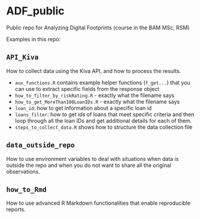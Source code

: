 # ADF_public

Public repo for Analyzing Digital Footprints (course in the BAM MSc, RSM)

Examples in this repo:

## `API_Kiva`

How to collect data using the Kiva API, and how to process the results.

- `aux_functions.R` contains example helper functions (`f_get...`) that you can use to extract specific fields from the response object
- `how_to_filter_by_riskRating.R` - exactly what the filename says
- `how_to_get_MoreThan100LoanIDs.R` - exactly what the filename says
- `loan_id`: how to get information about a specific loan id
- `loans_filter`: how to get ids of loans that meet specific criteria and then loop through all the loan IDs and get additional details for each of them.
- `steps_to_collect_data.R` shows how to structure the data collection file

## `data_outside_repo`

How to use environment variables to deal with situations when data is outside the repo and when you do not want to share all the original observations.

## `how_to_Rmd`

How to use advanced R Markdown functionalities that enable reproducible reports.
